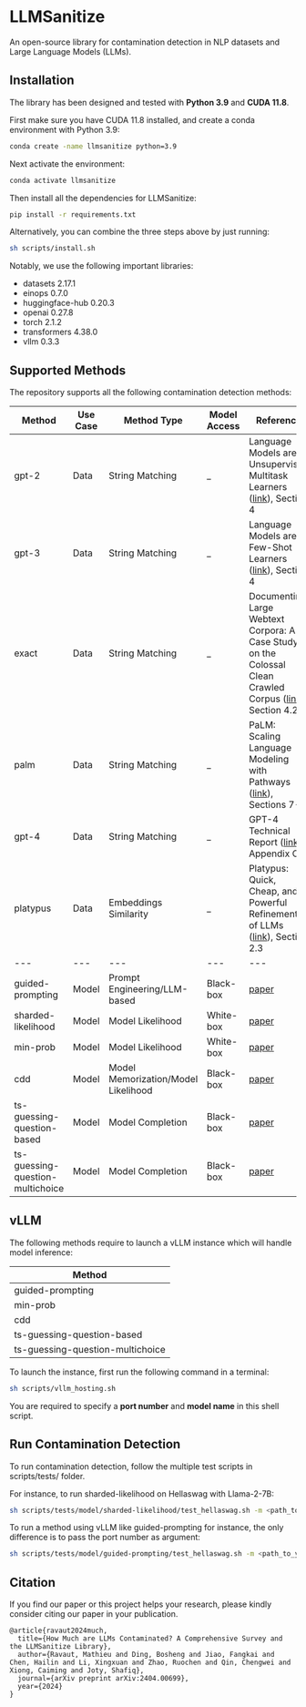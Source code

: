 # LLMSanitize
An open-source library for contamination detection in NLP datasets and Large Language Models (LLMs).  

## Installation
The library has been designed and tested with **Python 3.9** and **CUDA 11.8**.  

First make sure you have CUDA 11.8 installed, and create a conda environment with Python 3.9: 
```bash
conda create -name llmsanitize python=3.9
```

Next activate the environment:
```bash
conda activate llmsanitize
```

Then install all the dependencies for LLMSanitize:
```bash
pip install -r requirements.txt
```

Alternatively, you can combine the three steps above by just running:  
```bash
sh scripts/install.sh
```

Notably, we use the following important libraries:
- datasets 2.17.1
- einops 0.7.0
- huggingface-hub 0.20.3
- openai 0.27.8
- torch 2.1.2
- transformers 4.38.0
- vllm 0.3.3

## Supported Methods
The repository supports all the following contamination detection methods:

| **Method** | **Use Case** | **Method Type** | **Model Access** | **Reference** |  
|---|---|---|---|------------------------------------------------------|
| gpt-2 | Data | String Matching | _ | Language Models are Unsupervised Multitask Learners ([link](https://d4mucfpksywv.cloudfront.net/better-language-models/language_models_are_unsupervised_multitask_learners.pdf)), Section 4 |
| gpt-3 | Data | String Matching | _ | Language Models are Few-Shot Learners ([link](https://arxiv.org/abs/2005.14165)), Section 4 |
| exact | Data | String Matching | _ | Documenting Large Webtext Corpora: A Case Study on the Colossal Clean Crawled Corpus ([link](https://arxiv.org/abs/2104.08758)), Section 4.2 |
| palm | Data | String Matching | _ | PaLM: Scaling Language Modeling with Pathways ([link](https://arxiv.org/abs/2204.02311)), Sections 7-8 |
| gpt-4 | Data | String Matching | _ | GPT-4 Technical Report ([link](https://arxiv.org/abs/2303.08774)), Appendix C |
| platypus | Data | Embeddings Similarity | _ | Platypus: Quick, Cheap, and Powerful Refinement of LLMs ([link](https://arxiv.org/abs/2308.07317)), Section 2.3 |
|---|---|---|---|---|
| guided-prompting | Model | Prompt Engineering/LLM-based | Black-box | [paper](https://arxiv.org/abs/2308.08493) |
| sharded-likelihood | Model | Model Likelihood | White-box | [paper](https://arxiv.org/abs/2310.17623) |
| min-prob | Model | Model Likelihood | White-box | [paper](https://arxiv.org/abs/2310.16789) |
| cdd | Model | Model Memorization/Model Likelihood | Black-box | [paper](https://arxiv.org/abs/2402.15938) |
| ts-guessing-question-based | Model | Model Completion | Black-box | [paper](https://arxiv.org/abs/2311.09783) |
| ts-guessing-question-multichoice | Model | Model Completion | Black-box | [paper](https://arxiv.org/abs/2311.09783) |

## vLLM
The following methods require to launch a vLLM instance which will handle model inference:

| **Method** | 
|---|
| guided-prompting |
| min-prob |
| cdd |
| ts-guessing-question-based |
| ts-guessing-question-multichoice |

To launch the instance, first run the following command in a terminal: 
```bash
sh scripts/vllm_hosting.sh
```
You are required to specify a **port number** and **model name** in this shell script. 

## Run Contamination Detection
To run contamination detection, follow the multiple test scripts in scripts/tests/ folder.  

For instance, to run sharded-likelihood on Hellaswag with Llama-2-7B:
```bash
sh scripts/tests/model/sharded-likelihood/test_hellaswag.sh -m <path_to_your_llama-2-7b_folder> 
```

To run a method using vLLM like guided-prompting for instance, the only difference is to pass the port number as argument:
```bash
sh scripts/tests/model/guided-prompting/test_hellaswag.sh -m <path_to_your_llama-2-7b_folder> -p <port_number_from_your_vllm_instance>
```


## Citation

If you find our paper or this project helps your research, please kindly consider citing our paper in your publication.


```
@article{ravaut2024much,
  title={How Much are LLMs Contaminated? A Comprehensive Survey and the LLMSanitize Library},
  author={Ravaut, Mathieu and Ding, Bosheng and Jiao, Fangkai and Chen, Hailin and Li, Xingxuan and Zhao, Ruochen and Qin, Chengwei and Xiong, Caiming and Joty, Shafiq},
  journal={arXiv preprint arXiv:2404.00699},
  year={2024}
}
```
